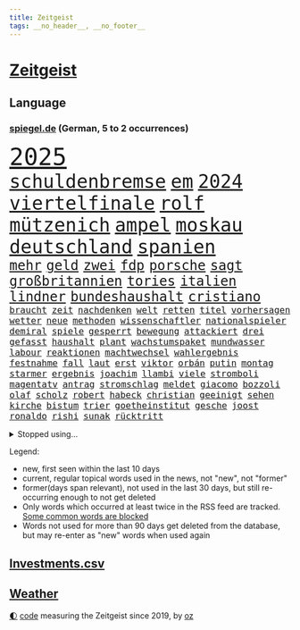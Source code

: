 ```yaml
---
title: Zeitgeist
tags: __no_header__, __no_footer__
---
```


# [Zeitgeist](https://oliz.io/zeitgeist/)

## Language

<h3><a href="https://www.spiegel.de" target="_blank">spiegel.de</a> (German, 5 to 2 occurrences)</h3>
<p style="font-family:monospace">
<span style="font-size:32pt"><a href="news_links.html#2025" class="current">2025</a></span>
<br>
<span style="font-size:25pt"><a href="news_links.html#schuldenbremse" class="current">schuldenbremse</a></span>
<span style="font-size:25pt"><a href="news_links.html#em" class="current">em</a></span>
<span style="font-size:25pt"><a href="news_links.html#2024" class="current">2024</a></span>
<span style="font-size:25pt"><a href="news_links.html#viertelfinale" class="current">viertelfinale</a></span>
<span style="font-size:25pt"><a href="news_links.html#rolf" class="current">rolf</a></span>
<span style="font-size:25pt"><a href="news_links.html#mützenich" class="current">mützenich</a></span>
<span style="font-size:25pt"><a href="news_links.html#ampel" class="current">ampel</a></span>
<span style="font-size:25pt"><a href="news_links.html#moskau" class="current">moskau</a></span>
<span style="font-size:25pt"><a href="news_links.html#deutschland" class="current">deutschland</a></span>
<span style="font-size:25pt"><a href="news_links.html#spanien" class="current">spanien</a></span>
<br>
<span style="font-size:18pt"><a href="news_links.html#mehr" class="current">mehr</a></span>
<span style="font-size:18pt"><a href="news_links.html#geld" class="current">geld</a></span>
<span style="font-size:18pt"><a href="news_links.html#zwei" class="current">zwei</a></span>
<span style="font-size:18pt"><a href="news_links.html#fdp" class="current">fdp</a></span>
<span style="font-size:18pt"><a href="news_links.html#porsche" class="current">porsche</a></span>
<span style="font-size:18pt"><a href="news_links.html#sagt" class="current">sagt</a></span>
<span style="font-size:18pt"><a href="news_links.html#großbritannien" class="current">großbritannien</a></span>
<span style="font-size:18pt"><a href="news_links.html#tories" class="current">tories</a></span>
<span style="font-size:18pt"><a href="news_links.html#italien" class="current">italien</a></span>
<span style="font-size:18pt"><a href="news_links.html#lindner" class="current">lindner</a></span>
<span style="font-size:18pt"><a href="news_links.html#bundeshaushalt" class="current">bundeshaushalt</a></span>
<span style="font-size:18pt"><a href="news_links.html#cristiano" class="current">cristiano</a></span>
<br>
<span style="font-size:12pt"><a href="news_links.html#braucht" class="current">braucht</a></span>
<span style="font-size:12pt"><a href="news_links.html#zeit" class="current">zeit</a></span>
<span style="font-size:12pt"><a href="news_links.html#nachdenken" class="current">nachdenken</a></span>
<span style="font-size:12pt"><a href="news_links.html#welt" class="current">welt</a></span>
<span style="font-size:12pt"><a href="news_links.html#retten" class="current">retten</a></span>
<span style="font-size:12pt"><a href="news_links.html#titel" class="current">titel</a></span>
<span style="font-size:12pt"><a href="news_links.html#vorhersagen" class="new">vorhersagen</a></span>
<span style="font-size:12pt"><a href="news_links.html#wetter" class="current">wetter</a></span>
<span style="font-size:12pt"><a href="news_links.html#neue" class="current">neue</a></span>
<span style="font-size:12pt"><a href="news_links.html#methoden" class="current">methoden</a></span>
<span style="font-size:12pt"><a href="news_links.html#wissenschaftler" class="current">wissenschaftler</a></span>
<span style="font-size:12pt"><a href="news_links.html#nationalspieler" class="current">nationalspieler</a></span>
<span style="font-size:12pt"><a href="news_links.html#demiral" class="new">demiral</a></span>
<span style="font-size:12pt"><a href="news_links.html#spiele" class="current">spiele</a></span>
<span style="font-size:12pt"><a href="news_links.html#gesperrt" class="current">gesperrt</a></span>
<span style="font-size:12pt"><a href="news_links.html#bewegung" class="current">bewegung</a></span>
<span style="font-size:12pt"><a href="news_links.html#attackiert" class="current">attackiert</a></span>
<span style="font-size:12pt"><a href="news_links.html#drei" class="current">drei</a></span>
<span style="font-size:12pt"><a href="news_links.html#gefasst" class="current">gefasst</a></span>
<span style="font-size:12pt"><a href="news_links.html#haushalt" class="current">haushalt</a></span>
<span style="font-size:12pt"><a href="news_links.html#plant" class="current">plant</a></span>
<span style="font-size:12pt"><a href="news_links.html#wachstumspaket" class="new">wachstumspaket</a></span>
<span style="font-size:12pt"><a href="news_links.html#mundwasser" class="new">mundwasser</a></span>
<span style="font-size:12pt"><a href="news_links.html#labour" class="current">labour</a></span>
<span style="font-size:12pt"><a href="news_links.html#reaktionen" class="current">reaktionen</a></span>
<span style="font-size:12pt"><a href="news_links.html#machtwechsel" class="current">machtwechsel</a></span>
<span style="font-size:12pt"><a href="news_links.html#wahlergebnis" class="current">wahlergebnis</a></span>
<span style="font-size:12pt"><a href="news_links.html#festnahme" class="current">festnahme</a></span>
<span style="font-size:12pt"><a href="news_links.html#fall" class="current">fall</a></span>
<span style="font-size:12pt"><a href="news_links.html#laut" class="current">laut</a></span>
<span style="font-size:12pt"><a href="news_links.html#erst" class="current">erst</a></span>
<span style="font-size:12pt"><a href="news_links.html#viktor" class="current">viktor</a></span>
<span style="font-size:12pt"><a href="news_links.html#orbán" class="current">orbán</a></span>
<span style="font-size:12pt"><a href="news_links.html#putin" class="current">putin</a></span>
<span style="font-size:12pt"><a href="news_links.html#montag" class="current">montag</a></span>
<span style="font-size:12pt"><a href="news_links.html#starmer" class="current">starmer</a></span>
<span style="font-size:12pt"><a href="news_links.html#ergebnis" class="current">ergebnis</a></span>
<span style="font-size:12pt"><a href="news_links.html#joachim" class="current">joachim</a></span>
<span style="font-size:12pt"><a href="news_links.html#llambi" class="new">llambi</a></span>
<span style="font-size:12pt"><a href="news_links.html#viele" class="current">viele</a></span>
<span style="font-size:12pt"><a href="news_links.html#stromboli" class="new">stromboli</a></span>
<span style="font-size:12pt"><a href="news_links.html#magentatv" class="current">magentatv</a></span>
<span style="font-size:12pt"><a href="news_links.html#antrag" class="current">antrag</a></span>
<span style="font-size:12pt"><a href="news_links.html#stromschlag" class="new">stromschlag</a></span>
<span style="font-size:12pt"><a href="news_links.html#meldet" class="current">meldet</a></span>
<span style="font-size:12pt"><a href="news_links.html#giacomo" class="new">giacomo</a></span>
<span style="font-size:12pt"><a href="news_links.html#bozzoli" class="new">bozzoli</a></span>
<span style="font-size:12pt"><a href="news_links.html#olaf" class="current">olaf</a></span>
<span style="font-size:12pt"><a href="news_links.html#scholz" class="current">scholz</a></span>
<span style="font-size:12pt"><a href="news_links.html#robert" class="current">robert</a></span>
<span style="font-size:12pt"><a href="news_links.html#habeck" class="current">habeck</a></span>
<span style="font-size:12pt"><a href="news_links.html#christian" class="current">christian</a></span>
<span style="font-size:12pt"><a href="news_links.html#geeinigt" class="current">geeinigt</a></span>
<span style="font-size:12pt"><a href="news_links.html#sehen" class="current">sehen</a></span>
<span style="font-size:12pt"><a href="news_links.html#kirche" class="current">kirche</a></span>
<span style="font-size:12pt"><a href="news_links.html#bistum" class="current">bistum</a></span>
<span style="font-size:12pt"><a href="news_links.html#trier" class="current">trier</a></span>
<span style="font-size:12pt"><a href="news_links.html#goetheinstitut" class="new">goetheinstitut</a></span>
<span style="font-size:12pt"><a href="news_links.html#gesche" class="new">gesche</a></span>
<span style="font-size:12pt"><a href="news_links.html#joost" class="current">joost</a></span>
<span style="font-size:12pt"><a href="news_links.html#ronaldo" class="current">ronaldo</a></span>
<span style="font-size:12pt"><a href="news_links.html#rishi" class="current">rishi</a></span>
<span style="font-size:12pt"><a href="news_links.html#sunak" class="current">sunak</a></span>
<span style="font-size:12pt"><a href="news_links.html#rücktritt" class="current">rücktritt</a></span>
</p>
<details>
<summary>Stopped using...</summary>
<p class="former" style="font-size:12pt">
chelsea(1352) gesundheitsminister(1352) vfl(1352) bedeuten(1351) bewerber(1351) bieten(1351) bisherige(1351) bundespräsident(1351) erscheinen(1351) helfer(1351) steinmeier(1351) angebliche(1350) ankündigung(1350) leverkusen(1350) maria(1350) protestiert(1350) twitter(1350) van(1350) dauerhaft(1349) gas(1349) mitunter(1349) weshalb(1349) erlassen(1348) facebook(1348) senken(1348) 2018(1347) aussicht(1347) eintracht(1347) enorm(1347) eskalation(1347) fußballbundesliga(1347) gehalt(1347) rückschlag(1347) sv(1347) betrug(1346) gesamte(1346) mengen(1346) nominiert(1346) verlust(1346) amerika(1345) amsterdam(1345) außenminister(1345) fischer(1345) gestoßen(1345) unterricht(1345) verschiebt(1345) ehemann(1344) fielen(1344) for(1344) geschickt(1344) jury(1344) krankenhäuser(1344) lastwagen(1344) netzwerk(1344) niveau(1344) pflege(1344) schnellcheck(1344) welle(1344) weltweiten(1344) alexej(1343) appelliert(1343) büros(1343) feierte(1343) jahrzehntelang(1343) lebte(1343) längere(1343) möglicher(1343) nawalny(1343) niederländische(1343) priester(1343) arzt(1342) radikale(1342) united(1342) lager(1341) solle(1341) studierende(1341) babys(1340) bahnhof(1340) bremer(1340) bsc(1340) hertha(1340) preisen(1340) schüssen(1340) 10000(1339) flammen(1339) sinn(1339) endgültig(1338) förderung(1338) gebrochen(1338) strecke(1338) infektion(1337) kämpfer(1337) offensive(1337) warschau(1337) franziskus(1335) frankwalter(1334) gemeinsame(1334) illegal(1334) oppositionelle(1334) schaffte(1334) eigentümer(1333) hubertus(1333) bundesstaat(1332) einschränkungen(1332) globale(1332) deals(1330) einsetzen(1330) sendung(1330) stelle(1330) vorsprung(1330) eingeleitet(1329) drogen(1325) skeptisch(1324) vorgänger(1324) februar(1322) hilfen(1320) ämter(1320) klimaziele(1319) großem(1318) stress(1318) wem(1318) größere(1317) produziert(1315) retter(1315) dramatischen(1312) sportler(1312) wachsen(1310) günther(1306) schützt(1305) thüringer(1304) überfall(1301) liberalen(1299) erhebliche(1296) heizen(1296) offener(1291) mängel(1285) berichtete(1257) polizeiruf(1246) westliche(1241) 95(1236) hochschulen(1195) politikern(1180) investor(1179) gebeten(1164) westlichen(1158) interessen(1151) finanziert(1146) jahresende(1104) arte(1090) rereportage(1090) arme(1084) zwingen(1078) ohnehin(1076) autoren(1072) kuriose(1048) polnischen(1046) 700(1037) stehlen(1026) realität(1019) hoffenheim(1016) mike(1016) gehälter(1013) tiger(1003) ice(984) fachkräfte(981) einschätzungen(980) rauswurf(979) hendrik(966) lieferungen(959) coaching(942) ärztin(924) marieagnes(911) zerstörung(903) beschäftigen(889) gerichte(887) soldat(884) entführung(883) fake(868) filmemacher(864) 40000(844) unmittelbar(836) zugenommen(834) angriffskrieg(823) kasse(818) bewusst(817) 48(801) handys(794) großmutter(789) recherchen(773) ehrt(764) mordfall(763) 1200(758) kai(758) bedarf(748) ausbauen(747) hadert(744) thüringens(725) plädieren(722) neustart(721) demenz(717) entfernen(711) olympiasieger(706) zurückhaltung(694) subventionen(691) revolution(689) heidenheim(673) entkommen(671) grab(671) begrenzen(668) überreste(658) ersetzt(648) stemmen(638) vaters(636) eingeschaltet(635) asyl(618) razzien(617) future(616) verurteilten(608) festgehalten(607) manipuliert(607) fängt(593) beantragen(592) äußerung(587) ulm(585) kritisierten(579) verbrenner(570) angriffs(565) gedroht(564) colorado(562) haftbefehl(561) machtkampf(557) madonna(557) regierende(556) wiener(547) ähnliche(542) pedro(539) aggressiv(534) zufällig(529) ansicht(526) mythos(522) zwingt(518) ricarda(515) 52(514) islamistischen(512) getragen(511) junta(510) technologie(510) vorstandschef(507) ausgerufen(505) heran(500) juristischen(500) schleswigholsteins(499) 5000(497) kläger(497) nötigung(496) eskalierte(495) stein(494) wahlsieger(488) dfbpokal(487) wegner(485) ausschluss(483) rostock(482) uhren(480) saintgermain(479) spiegelrecherchen(479) alonso(477) entschlossen(476) niger(476) tragischen(469) norditalien(467) gewartet(465) handelte(463) björn(459) höcke(459) atomwaffen(458) protestaktion(456) denkmal(454) errichten(447) wrack(441) portal(440) veränderungen(439) gewalttaten(433) oberbayern(433) absolute(432) schottischen(431) durchgesetzt(429) stuft(428) westlicher(425) klares(423) zeitung(423) 2010(420) grundlage(415) schlechtes(414) rotenburg(411) serien(409) evakuierung(407) seltsame(400) kredite(399) gelände(391) raisi(391) mahnen(384) henry(382) mobilität(382) gegners(379) sächsischen(376) wuchs(376) blockierte(375) bundesagentur(370) wümme(370) leichte(369) marschflugkörper(368) fasziniert(365) philosoph(362) vertreten(362) queere(354) awards(352) flieger(347) saßen(341) arbeitslosen(340) palästinensische(334) journalistin(333) sicheren(333) spdchef(333) realistisch(332) goldene(331) klassische(331) zeitgleich(330) sicherheitsmaßnahmen(329) gegeneinander(328) militärisch(328) designer(325) forschern(325) mittelalter(323) service(323) fahrzeugen(322) showdown(321) folter(319) nationalspielerinnen(319) anlage(317) entstand(315) belohnt(313) erwischte(313) gedreht(313) kohleausstieg(312) beschwört(310) notwendig(308) völkermord(305) genossen(303) anzeige(302) schach(300) militärjunta(299) mehrwertsteuer(296) models(296) xabi(296) unterkunft(294) grenzübergang(292) usamerikanerin(292) probiert(291) schwachen(291) konsequent(290) kontrollverlust(290) akzeptiert(289) bayer(287) bedauert(287) verunglückte(287) nachteile(286) kassel(284) burkina(281) faso(281) rki(281) entdeckten(280) anläuft(275) streaminganbietern(275) verheerende(275) dončić(269) zugverkehr(268) oppositionspolitiker(267) auftritte(265) kritikerin(265) spektakuläre(265) demokratischen(264) bischof(263) königshaus(263) palästina(263) schwäbischen(263) isst(262) lokführer(261) strafgerichtshof(261) eindämmen(260) sportlich(260) millionensumme(259) reifen(258) gefolgt(256) veröffentlichung(255) daneben(254) gerichtshofs(254) 2035(252) demos(252) olympiaqualifikation(252) pflegte(252) bist(251) flüchtlingsunterkunft(251) mexikos(251) bahnsteig(250) haftbefehle(250) gedächtnis(246) taucht(246) mittwochmorgen(245) pflegeheim(245) gitarre(243) ratschläge(242) first(241) stadtzentrum(240) glückwünsche(239) 37jähriger(238) lasst(237) oberlandesgericht(237) bundes(236) charkiw(235) waffenstillstand(234) kommissarin(233) propalästinensischen(233) vertrieben(233) uneins(232) geräumt(231) kilometern(231) sommerspiele(230) raab(229) neonazis(228) signa(228) tennisprofi(228) vulkanausbruch(227) bekomme(225) universitäten(225) israelgazanews(223) 270(221) eingeweiht(221) anerkennen(220) mitgestalten(220) häftlinge(219) eminem(218) nordrheinwestfälischen(217) usschauspieler(217) ernsthafte(215) königreich(215) spendet(214) unikliniken(214) furchtbar(213) räumung(212) auskunft(209) artikel(207) mitarbeiterinnen(207) fortuna(206) ehepaar(205) geheimnisse(204) passierte(204) 102(203) kopie(203) bauer(200) beendete(200) brisante(199) elite(199) demnächst(193) großstädten(193) taugt(192) bot(191) stärkt(191) fußballklub(190) damaligen(188) forderten(188) galeria(188) kaufhof(185) schulz(185) trauen(185) vorstellungen(185) islamistischer(184) kardashian(184) motiven(184) odessa(184) verbucht(183) netze(182) präsent(182) verteidigern(182) aufgebaut(181) bestem(181) belegschaft(180) afdabgeordneten(179) agentur(179) arbeitgebern(179) agnes(178) 68(177) dorthin(177) ergab(177) billie(176) brett(176) giftige(176) pilze(175) timo(175) astronauten(174) hannah(174) profitierte(174) vorsitz(174) pottwal(172) whistleblower(172) bunker(171) gerufen(171) schimpft(171) meeresspiegel(170) konsumenten(169) temu(169) baumarkt(167) carl(167) winzigen(166) abwasser(165) alfred(165) fünftel(165) provokation(164) sonde(164) geglaubt(163) tabak(163) geldstrafen(162) ordentlich(162) schwäbisch(162) verpflichten(162) wärmepumpen(162) artillerie(161) fossil(161) mögen(161) diskriminiert(158) einführen(158) luke(158) ardserie(157) cotrainer(157) schwerverletzten(157) befassen(155) ergeht(155) onlineplattform(155) brennende(154) flugzeugs(154) houston(153) norddeutschlands(152) erfolgreichen(151) bienen(150) wofür(150) zuwendungen(149) justizministerium(148) motivierten(148) neuerdings(148) triebwerk(148) weiblicher(148) humboldtuniversität(147) katz(147) exmann(146) inmitten(146) bauernhof(145) rüsten(145) 1999(144) siebzigerjahren(144) browser(143) zwecke(143) anhörung(142) visionen(142) handballer(140) lily(140) parallelwelt(140) berufstätige(139) bestürzung(139) liebesleben(138) bundesrechnungshof(137) expertenrat(137) internat(137) hagen(136) notlandung(136) eberl(135) grenzschutz(135) hab(135) teilnehmende(135) montagmorgen(134) nackte(134) begraben(133) entscheidender(133) mitnehmen(133) spionageverdacht(133) angeworben(132) darlehen(132) jagt(132) marie(132) hohem(131) territorium(131) groteske(130) manipulation(130) riegel(130) zerrissen(130) afdmitarbeiter(129) kontroversen(129) satt(129) altkanzlerin(128) energieversorgung(128) gewagt(128) negativ(128) sacha(128) schmallippig(128) drogenkartelle(127) gitarrist(127) fußgängerzone(126) manfred(126) schwein(125) studiert(125) verprügelt(125) versammelten(124) ellen(123) gefälschter(123) hing(123) militärflugzeug(123) teilten(123) hernández(122) lebenslang(122) ruinen(122) völkerrechts(122) 74(120) europäischem(120) pferd(120) abziehen(118) innerlich(118) knochen(118) south(118) mitarbeiterin(117) verbotene(117) verbraucherschutz(117) blau(116) jva(116) produkten(116) chinesisches(115) vermittler(115) 58(114) augenzeugin(114) jahrestag(114) maulwurf(114) spitzel(113) everest(112) israelkritik(112) mount(112) north(112) benannt(111) feiertag(111) gerieten(111) sperrzone(111) thron(111) entweder(110) schmiss(110) östlichen(110) formulierung(109) nachbessern(109) rücksichtslos(109) verlässlicher(109) architektur(108) bewerben(108) erwirken(108) natostaaten(108) oberhausen(108) pferde(108) katy(107) rafahoffensive(107) supermärkte(107) unschlagbar(107) einsetzt(106) hochstapler(106) schweigegeldprozess(106) fußgänger(105) fälschlicherweise(105) lyon(105) ussenator(104) wahlkampfveranstaltung(104) diversität(103) grünenchefin(103) nebraska(103) übertrieben(103) abrüstung(102) höchstem(102) kreativ(102) zendaya(102) dmitrij(101) kostenlosen(101) mitmachen(101) sensible(101) zweitligisten(101) countrycharts(100) kommunizieren(100) erreichte(99) abwesenheit(98) berühmtes(98) friedhelm(98) funkel(98) kids(98) lügner(98) möglichkeit(98) offenhalten(98) irrtümlich(97) arschloch(96) bereitstellen(96) ruth(96) titelgewinn(96) atmen(95) barry(95) munitionsmangel(95) unmenschlichen(95) asiens(94) boxen(94) smartwatches(94) cybersicherheit(93) fing(93) fünftes(93) küken(92) morddrohungen(92) zurückbringen(92) aufgearbeitet(91) modeikone(91) andrang(90) atmung(90) cat(90) erheblichen(90) geschlossenes(90) glasgow(90) skandale(90) thüringische(90) zuhören(90) familienangehörige(89) inhalten(89) landeskriminalamt(89) philosophie(89) südlich(89) taxis(89) zusammenraufen(89) techmilliardär(88) bankrotterklärung(87) chlamydien(87) frosch(87) gates(87) geschlechtskrankheiten(87) glamour(87) klassenerhalt(87) staatspräsident(87) tierarten(87) tripper(87) westdeutschland(87) anbot(86) einflussnahme(85) notenbanken(85) tyson(85) alleingang(84) beschimpfen(84) dreamliner(84) hyalomma(84) laufende(84) lokalpolitiker(84) schätzungen(84) suhl(84) triumphales(84) verbands(84) wohngebäuden(84) temporären(83) zurückgezogen(83) überdurchschnittlich(83) amnestiegesetz(82) pfingsten(82) zelt(82) brühl(81) korruptionsskandal(81) nordrheinwestfalens(81) populismus(81) räumte(81) zunge(81) bronzezeit(80) erhitzt(80) flaschenwürfe(80) augenhöhe(79) ausdruck(79) datenleck(79) infos(79) katastrophenfall(79) papuaneuguinea(79) tragischer(79) zugesichert(79) abwahl(78) ergreift(78) lasse(78) umbruch(78) wiesen(78) bafin(77) carmen(77) cohen(77) formel1rennen(77) klosterhalfen(77) konstanze(77) missbrauchsfällen(77) republikanischer(77) seeadler(77) aliens(76) apps(76) deftige(76) källenius(76) mercedeschef(76) ola(76) parteikollegin(76) scheinwahl(76) spende(76) thyssenkrupp(76) angehören(75) batterien(75) infekt(75) irren(75) kafka(75) kretschmann(75) massenprotesten(75) triest(75) unscheinbare(75) worklifebalance(75) abrücken(74) bange(74) insulaner(74) skulpturen(74) berichteten(73) exuspräsidenten(73) zusätzlichen(73) doro(72) mecklenburg(72) migrationsabkommen(72) schwenken(72) stephanie(72) unvermindert(72) urheber(72) vergreift(72) verschleppten(72) zeichnete(72) einbruch(71) eleganz(71) ibrahim(71) jahrtausends(71) nachhaltiger(71) psychologischen(71) sanierungsplan(71) würfel(71) baron(70) bekannter(70) bewerbung(70) meteorologen(70) netzwerke(70) regierungsberater(70) wahlkampfspenden(70) wolke(70) aufgestellte(69) deinem(69) ioc(69) königlichen(69) naher(69) schweine(69) spitznamen(69) bauarbeiter(68) benehmen(68) flake(68) friedens(68) höchst(68) lavaströme(68) weltbekannt(68) gesammelt(67) kaugummi(67) neonazi(67) opferrolle(67) schlichtung(67) schweigegeldzahlungen(67) tierreich(67) automarke(66) coronaprotokolle(66) holz(66) sozialer(66) söders(66) mosel(65) rasches(65) schriftstellers(65) vorfreude(65) alias(64) familienausflug(64) halmich(64) monströse(64) regina(64) straßenbahn(64) bestseller(63) cowboy(63) force(63) gesundheitsproblemen(63) giro(63) günzburg(63) schmierereien(63) slowenische(63) verdrängen(63) zahlreicher(63) zehntausend(63) ärmste(63) krawallmacher(62) l'amour(62) luxusuhren(62) philip(62) rekrutieren(62) sevilla(62) toren(62) agentin(61) eilish(61) kroos'(61) menschenmassen(61) alsu(60) identifizieren(60) instagrambeitrag(60) kurmasheva(60) showkampf(60) usrussischer(60) ausgeweitet(59) bürgermeisterin(59) neigt(59) rotterdam(59) sticht(59) tschetschene(59) zivilgesellschaft(59) ausfall(58) bejubelt(58) konstellation(58) alkoholverbot(57) beeindruckt(57) befindlichkeiten(57) bock(57) memoiren(57) persönlicher(57) randaliert(57) serienmörder(57) wirtschaftspolitik(57) buzz(56) hildesheim(56) kannten(56) kapazität(56) mossadchef(56) prominenz(56) saparole(56) zelte(56) niedergang(55) championsleaguesieger(54) kampfdrohnen(54) opdenhövel(54) prosieben(54) wahlkampfauftritt(54) bridgerton(53) düsseldorfer(53) militärbündnisses(53) repariert(53) 63jährige(52) bundesinstitut(52) dfbpokalfinale(52) ehemaliges(52) flüchtling(52) rettungsarbeiten(52) vorfahrt(52) atomenergiebehörde(51) komparsen(51) messerangreifer(51) nachnamen(51) terrain(51) palästinas(50) wänden(50) immobilie(49) pokalfinale(49) römische(49) saisonleistung(49) unanständig(49) adeln(48) angeschlossen(48) crystal(48) einwirken(48) irakli(48) kobachidse(48) melonis(48) naiv(48) schwangere(48) verwarnt(48) 787(47) dschihadisten(47) goldbarren(47) rettungsversuch(47) saturn(47) vorgeht(47) amtsgericht(46) champion(46) jobcenter(46) musikfestival(46) personalräte(46) sammelten(46) sauer(46) schwiegermutter(46) verkäufer(46) beschleunigen(45) cannes(45) errichtete(45) flutkatastrophe(45) jubelten(45) rechthaber(45) statussymbol(45) strengsten(45) feuern(44) möwen(44) schweigegeldprozesses(44) sportchef(44) unerlaubte(44) wände(44) aktentasche(43) basketballstar(43) hill(43) hochtouren(43) räume(43) volksfesten(43) festnehmen(42) idylle(42) inder(42) lennon(42) quälte(42) reitsport(42) tiefgreifende(42) bildete(41) burg(41) einnehmen(41) footballprofi(41) indigene(41) oktoberfest(41) ritt(41) volkswagenkonzern(41) getränk(40) musikalisches(40) sánchez(40) touristenzahl(40) aussagt(39) dreieinhalb(39) erregte(39) fußballstadion(39) geschworene(39) insolvenzverfahren(39) krisenzeit(39) moral(39) radioaktiver(39) risikobewertung(39) robinson(39) tigermücke(39) 62jährige(38) abzug(38) dakota(38) durchkämmt(38) einschüchtern(38) funkstille(38) katalanen(38) korn(38) kugeln(38) maske(38) nachbesserung(38) planet(38) sean(38) wahlkampfauftakt(38) anc(37) kunstbiennale(37) militärparade(37) eintreffen(36) gewünschten(36) hellt(36) wildfleisch(36) afdspitzenkandidat(35) badenbaden(35) bundeskabinett(35) champagner(35) ego(35) europapokal(35) feier(35) finanzieller(35) gespitzelt(35) orange(35) permanent(35) zurückhält(35) 900000(34) magischen(34) tiktokstar(34) versunkene(34) vodafone(34) yorks(34) delikt(33) drakonischen(33) erreichten(33) filmbiografie(33) freiheiten(33) křetínský(33) lieferketten(33) ruhig(33) rückspiel(33) sponsoring(33) stadtwerke(33) stahlgeschäft(33) umzug(33) bergpanorama(32) berüchtigten(32) boeingkrise(32) cyberangriff(32) dmitri(32) fuji(32) fujikawaguchiko(32) japanisches(32) madrids(32) nutzten(32) pionier(32) sichtschutz(32) spargel(32) türsteher(32) unterschreibt(32) 56jährige(31) anpalagan(31) asche(31) bnd(31) championsleaguefinale(31) monaco(31) plastikflaschen(31) vollgelaufene(31) zehnjährige(31) drittgrößten(30) eliteuni(30) laute(30) memmingen(30) msv(30) reul(30) vollzug(30) überraschungen(30) chartspitze(29) fahndete(29) jahreswechsel(29) kluft(29) kriegsgerät(29) rekrutierung(29) riskanter(29) schwärmte(29) tornado(29) verteuert(29) vielzahl(29) agieren(28) amateurarchäologen(28) aufkommen(28) karlheinz(28) outfit(28) soft(28) stimmungstest(28) trainerjob(28) umsturz(28) überschwemmt(28) bundesligalizenz(27) derartiger(27) evolution(27) gelieferte(27) genauen(27) handele(27) nachgeholfen(27) schlaganfall(27) solo(27) spionageaffären(27) who’s(27) zahlungsunfähig(27) zähne(27) cduwahlplakate(26) derselben(26) heimrennen(26) propalästinensischer(26) sbahnhof(26) tischtennis(26) umgesiedelt(26) bangladesch(25) bewusster(25) buhlt(25) buhrufe(25) erwin(25) leugnen(25) raumkapsel(25) russlandukrainenews(25) 155(24) anschlagspläne(24) badenwürttembergs(24) berüchtigter(24) hackern(24) leeds(24) lernerfolg(24) reals(24) stromleitungen(24) anführen(23) energisch(23) gewaltigen(23) heinz(23) hinterfragen(23) rasmus(23) reflexion(23) slogans(23) ausgewechselt(22) eingestanden(22) mitstreiter(22) schütze(22) sees(22) wüst(22) ehrgeiz(21) hilflos(21) kampfzone(21) notorisch(21) regnen(21) rummenigge(21) änderten(21) angespannte(20) anspannung(20) geprügelt(20) kompliziertesten(20) krafttraining(20) offenes(20) polizeibekannt(20) abstimmungen(19) braune(19) chefredakteur(19) flick(19) hansi(19) lugner(19) nordseekrabben(19) ballermann(18) cheftrainer(18) end(18) entsprechend(18) ersatzteile(18) grotesken(18) messerstecher(18) romanvorlage(18) verzeichnen(18) widerstandslos(18) angeblichem(17) befragen(17) butker(17) dauerregen(17) heimturnier(17) neuerscheinungen(17) pegelstände(17) plakat(17) platzte(17) sexistische(17) animiert(16) ausnahmeläuferin(16) autismus(16) chris(16) finanzierte(16) hinlegen(16) hochwassergebiet(16) kerem(16) kriminelles(16) massenschlägerei(16) relegation(16) rentenpolitik(16) satelliteninternet(16) schalom(16) staatsgebiet(16) starlink(16) supertalent(16) these(16) vordringen(16) delegationen(15) hochwasserlage(15) knobloch(15) saalfeldrudolstadt(15) schiebt(15) scholz'(15) streitthema(15) vergleichen(15) verschleierung(15) euaußengrenzen(14) flutgebieten(14) geschehnissen(14) schietwetter(14) bürgerschaft(13) drogensucht(13) ed(13) geert(13) handelskrieg(13) ländlichen(13) nrwinnenminister(13) regierungspartei(13) wilders(13) angestimmt(12) bell(12) besiegte(12) christiane(12) exoplanet(12) finanzbeamtin(12) hochsicherheitsgefängnis(12) konkurrieren(12) anspielung(11) ausgrenzen(11) begründen(11) feinde(11) marcello(11) schutzlos(11) selbstkritisch(11) steel(11) unkompliziert(11) unvermeidlich(11) verrückten(11)
</p>
</details>
<p>Legend:
<ul>
<li><span class="new">new</span>, first seen within the last 10 days</li>
<li><span class="current">current</span>, regular topical words used in the news, not "new", not "former"</li>
<li><span class="former">former(days span relevant)</span>, not used in the last 30 days, but still re-occurring enough to not get deleted</li>
<li>Only words which occurred at least twice in the RSS feed are tracked. <a href="language/filters.py">Some common words are blocked</a></li>
<li>Words not used for more than 90 days get deleted from the database, but may re-enter as "new" words when used again</li>
</ul>
</p>

## [Investments](investments.html)[.csv](investments.csv)

## [Weather](weather.html)

<footer>
<a href="javascript:toggleTheme()" class="nav">🌓</a>
<a href="https://github.com/ooz/zeitgeist">code</a> measuring the Zeitgeist since 2019, by <a href="https://oliz.io">oz</a>
</footer>
